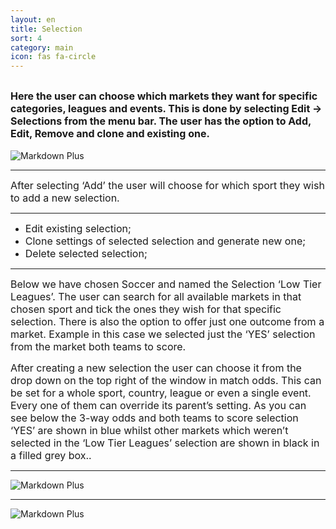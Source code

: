```yaml
---
layout: en
title: Selection
sort: 4
category: main
icon: fas fa-circle
---
```

<p class="message">
  
</p>


<font size="3">Here the user can choose which markets they want for specific categories, leagues and events. This is done by selecting Edit -> Selections from the menu bar. The user has the option to Add, Edit, Remove and clone and existing one.</font>
---

 ![Markdown Plus]({{site.baseurl}}/public/images/selection/selection-one.png)

---
<font size="3">After selecting ‘Add’ the user will choose for which sport they wish to add a new selection.</font>

---

- <font size="3">Edit existing selection;</font>
- <font size="3">Clone settings of selected selection and generate new one;</font>
- <font size="3">Delete selected selection;</font>


---

<font size="3">Below we have chosen Soccer and named the Selection ‘Low Tier Leagues’. The user can search for all available markets in that chosen sport and tick the ones they wish for that specific selection. There is also the option to offer just one outcome from a market. Example in this case we selected just the ‘YES’ selection from the market both teams to score.

After creating a new selection the user can choose it from the drop down on the top right of the window in match odds. This can be set for a whole sport, country, league or even a single event. Every one of them can override its parent’s setting. As you can see below the 3-way odds and both teams to score selection ‘YES’ are shown in blue whilst other markets which weren’t selected in the ‘Low Tier Leagues’ selection are shown in black in a filled grey box..</font>

---


![Markdown Plus]({{site.baseurl}}/public/images/selection/selection-three.png)

---

![Markdown Plus]({{site.baseurl}}/public/images/selection/selection-four.png)